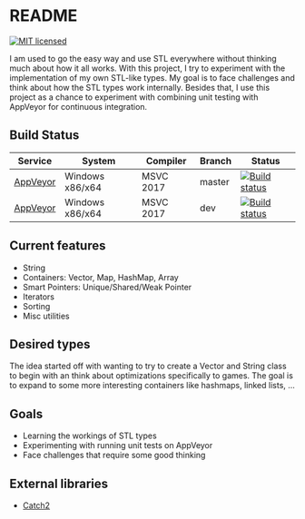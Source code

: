 # README #

[![MIT licensed](https://img.shields.io/badge/license-MIT-blue.svg)](LICENSE.md)

I am used to go the easy way and use STL everywhere without thinking much about how it all works.
With this project, I try to experiment with the implementation of my own STL-like types.
My goal is to face challenges and think about how the STL types work internally.
Besides that, I use this project as a chance to experiment with combining unit testing with AppVeyor for continuous integration.

## Build Status

| Service | System | Compiler | Branch | Status |
| ------- | ------ | -------- | ------ | ------ |
| [AppVeyor](https://ci.appveyor.com/project/simco50/stllearnings/branch/master)| Windows x86/x64 | MSVC 2017 | master | [![Build status](https://ci.appveyor.com/api/projects/status/rnwtdb1ww7fe77lb/branch/master?svg=true)](https://ci.appveyor.com/project/simco50/stllearnings/branch/master)
| [AppVeyor](https://ci.appveyor.com/project/simco50/stllearnings/branch/dev)| Windows x86/x64 | MSVC 2017 | dev | [![Build status](https://ci.appveyor.com/api/projects/status/rnwtdb1ww7fe77lb/branch/dev?svg=true)](https://ci.appveyor.com/project/simco50/stllearnings/branch/dev)

## Current features

* String
* Containers: Vector, Map, HashMap, Array
* Smart Pointers: Unique/Shared/Weak Pointer
* Iterators
* Sorting
* Misc utilities

## Desired types

The idea started off with wanting to try to create a Vector and String class to begin with an think about optimizations specifically to games.
The goal is to expand to some more interesting containers like hashmaps, linked lists, ...

## Goals

* Learning the workings of STL types
* Experimenting with running unit tests on AppVeyor
* Face challenges that require some good thinking

## External libraries

* [Catch2](https://github.com/catchorg/Catch2)